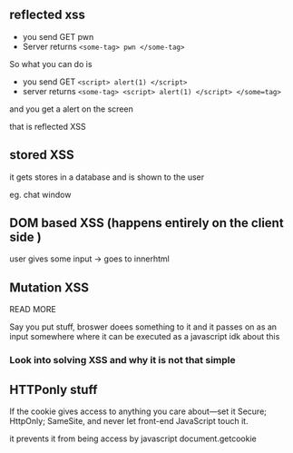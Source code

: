 ## reflected xss 
- you send GET pwn 
- Server returns `<some-tag> pwn </some-tag>`

So what you can do is 

- you send GET `<script> alert(1) </script>`
- server returns `<some-tag> <script> alert(1) </script> </some=tag>`

and you get a alert on the screen 

that is reflected XSS 

## stored XSS

it gets stores in a database and is shown to the user 

eg. chat window 

## DOM based XSS (happens entirely on the client side )

user gives some input -> goes to innerhtml 

## Mutation XSS 

READ MORE 

Say you put stuff, broswer doees something to it and it passes on as an input somewhere where it can be executed as a javascript 
idk about this 

### Look into solving XSS and why it is not that simple


## HTTPonly stuff

If the cookie gives access to anything you care about—set it Secure; HttpOnly; SameSite, and never let front-end JavaScript touch it.

it prevents it from being access by javascript document.getcookie 

